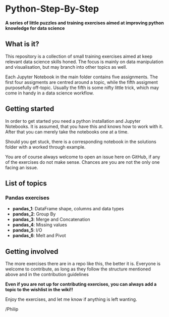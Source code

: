 # Python-Step-By-Step
**A series of little puzzles and training exercises aimed at improving python knowledge for data science**

## What is it?
This repository is a collection of small training exercises aimed at keep relevant data science skills honed. The focus is mainly on data manipulation and visualisation, but may branch into other topics as well.

Each Jupyter Notebook in the main folder contains five assignments. The first four assigments are centred around a topic, while the fifth assigment purposefully off-topic. Usually the fifth is some nifty little trick, which may come in handy in a data science workflow.

## Getting started
In order to get started you need a python installation and Jupyter Notebooks. It is assumed, that you have this and knows how to work with it. After that you can merely take the notebooks one at a time.

Should you get stuck, there is a corresponding notebook in the solutions folder with a worked through example.

You are of course always welcome to open an issue here on GitHub, if any of the exercises do not make sense. Chances are you are not the only one facing an issue.

## List of topics
### Pandas exercises
* **pandas_1**: DataFrame shape, columns and data types
* **pandas_2**: Group By
* **pandas_3**: Merge and Concatenation
* **pandas_4**: Missing values
* **pandas_5**: I/O
* **pandas_6**: Melt and Pivot

## Getting involved
The more exercises there are in a repo like this, the better it is. Everyone is welcome to contribute, as long as they follow the structure mentioned above and in the contribution guidelines

**Even if you are not up for contributing exercises, you can always add a topic to the wishlist in the wiki!!**

Enjoy the exercises, and let me know if anything is left wanting.

/Philip
